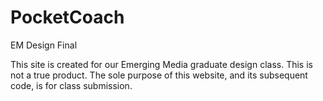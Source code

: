 # PocketCoach
EM Design Final

This site is created for our Emerging Media graduate design class. This is not a true product. The sole purpose of this website, and its subsequent code, is for class submission.
